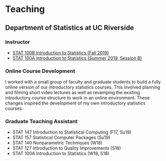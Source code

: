 # Teaching

## Department of Statistics at UC Riverside
### Instructor
- [STAT 100B Introduction to Statistics (Fall 2019)](https://lgpcappiello.github.io/teaching/stat100b/f19.html)
- [STAT 100A Introduction to Statistics (Summer 2019, Session B)](https://lgpcappiello.github.io/teaching/stat100a/su19.html)

### Online Course Development 
I worked with a small group of faculty and graduate students to build a fully online version of our introductory statistics courses. This involved planning and filming short video lectures as well as revamping the existing introductory course structure to work in an online environment. These changes inspired the development of my own introductory statistics courses.

### Graduate Teaching Assistant
- STAT 147 Introduction to Statistical Computing (F17, Su19)
- STAT 157 Statistical Computer Packages (Su19)
- STAT 140 Nonparametric Techniques (W18)
- STAT 127 Introduction to Quality Improvements (S18)
- STAT 100A Introduction to Statistics (W18, S18)
